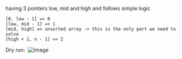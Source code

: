 having 3 pointers low, mid and high and follows simple logic
​
```
[0, low - 1] => 0
[low, mid - 1] => 1
[mid, high] => unsorted array -> this is the only part we need to solve
[high + 1, n - 1] => 2
```
Dry run:
​
![image](https://user-images.githubusercontent.com/73538974/248544178-c3ba5fa5-a77b-4166-a2b8-9674acdce7b6.png)
​